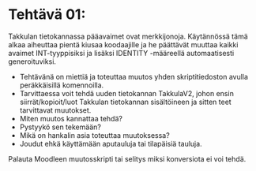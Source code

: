 # Tehtävä 01:

Takkulan tietokannassa pääavaimet ovat merkkijonoja. Käytännössä tämä alkaa aiheuttaa pientä kiusaa koodaajille ja he päättävät muuttaa kaikki avaimet INT-tyyppisiksi ja lisäksi IDENTITY -määreellä automaatisesti generoituviksi. 
- Tehtävänä on miettiä ja toteuttaa muutos yhden skriptitiedoston avulla peräkkäisillä komennoilla. 
- Tarvittaessa voit tehdä uuden tietokannan TakkulaV2, johon ensin siirrät/kopioit/luot Takkulan tietokannan sisältöineen ja sitten teet tarvittavat muutokset.
- Miten muutos kannattaa tehdä?
- Pystyykö sen tekemään?
- Mikä on hankalin asia toteuttaa muutoksessa?
- Joudut ehkä käyttämään aputauluja tai tilapäisiä tauluja.

Palauta Moodleen muutosskripti tai selitys miksi konversiota ei voi tehdä.

<!-- 
- Lataa koneellesi kurssin Materiaalit kappaleesta löytyvä AdventureWorks2012_Data.mdf tietokanta tiedosto. Siirrä se SQL Server:isi Data -kansioon, eli
C:\Program Files\Microsoft SQL Server\MSSQL16.SQLEXPRESS\MSSQL\DATA
tai jokin vastaava SQL Server versiosta riippuen. Tarvitset Administrator tunnukset - jotka sinulla on omalla koneellasi olevaan SQL Server:iin.<br>

![](Kuva_T01_01.PNG)<br>
Kuva 1. AdventureWorks2012_Data.mdf tietokanta.<br>

- Attach:aa eli liitä se ajettavaksi tietokannaksi SQL Server palvelimeesi Microsoft SQL Server Management Studiolla (SSMS). Klikkaa hiiresi oikealla korvalla Databases objektia SSMS:n Object Explorer:issa. 
- Klikkaa sen jälkeen Add -painonappulaa.
- Ja valitse AdventureWorks2012_Data.mdf alla olevan kuvan mukaisesti: <br>

![](Kuva_T01_02.PNG)<br>
Kuva 2. AdventureWorks2012_Data.mdf liittäminen tietokantapalvelimeen.<br>

- Remove:a tietokannalle ehdotettu transaktioloki tiedosto pois. Sitä ei ole toimitettu. Tietokanta saadaan liitettyä ilman sitä. <br>

![](Kuva_T01_03.PNG)<br>
Kuva 3. AdventureWorks2012_Data.mdf lokitiedostoehdotuksen poisto.<br>

- Nyt tietokanta on tietokantapalvelimessasi.

<br>

![](Kuva_T01_04.PNG)<br>
Kuva 4. AdventureWorks2012_Data.mdf tietokantapalvelimellasi.<br>

- Tämän tietokannan taulun eheyden tarkistamisen voi tehdä Microsoft SQL Server:issä komennolla:
<br>
<code>
dbcc showcontig('TAULUNIMI');
</code>
<br>

![](Kuva_T01_05.PNG)<br>
Kuva 5. AdventureWorks2012_Data.mdf tietokannan erään taulun statistiikka tiedot.<br>

Palauta tämän jälkeen Moodleen, palautuslinkkiin  T-SQL kielinen scripti (Transact-SQL), jolla saat selville jonkin AdventureWorks2012_Data tietokannan taulun statistiikka tiedot ja T-SQL komento, jota käytit. -->
